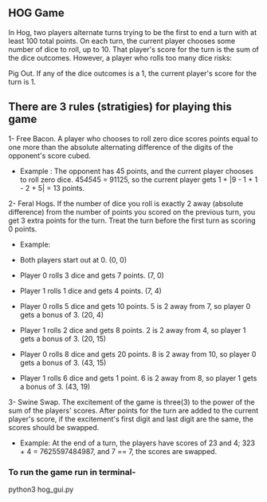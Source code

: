 
## HOG  Game

In Hog, two players alternate turns trying to be the first to end a turn with at least 100 total points. On each turn, the current player chooses some number of dice to roll, up to 10. That player's score for the turn is the sum of the dice outcomes. However, a player who rolls too many dice risks:

Pig Out. If any of the dice outcomes is a 1, the current player's score for the turn is 1.

  
  
  

## There are 3 rules (stratigies) for playing this game

  

1- Free Bacon. A player who chooses to roll zero dice scores points equal to one more than the absolute alternating difference of the digits of the opponent's score cubed.

* Example : The opponent has 45 points, and the current player chooses to roll zero dice. 45*45*45 = 91125, so the current player gets 1 + |9 - 1 + 1 - 2 + 5| = 13 points.

  
  

2- Feral Hogs. If the number of dice you roll is exactly 2 away (absolute difference) from the number of points you scored on the previous turn, you get 3 extra points for the turn. Treat the turn before the first turn as scoring 0 points.

* Example:

* Both players start out at 0. (0, 0)

* Player 0 rolls 3 dice and gets 7 points. (7, 0)

* Player 1 rolls 1 dice and gets 4 points. (7, 4)

* Player 0 rolls 5 dice and gets 10 points. 5 is 2 away from 7, so player 0 gets a bonus of 3. (20, 4)

* Player 1 rolls 2 dice and gets 8 points. 2 is 2 away from 4, so player 1 gets a bonus of 3. (20, 15)

* Player 0 rolls 8 dice and gets 20 points. 8 is 2 away from 10, so player 0 gets a bonus of 3. (43, 15)

* Player 1 rolls 6 dice and gets 1 point. 6 is 2 away from 8, so player 1 gets a bonus of 3. (43, 19)

  

3- Swine Swap. The excitement of the game is three(3) to the power of the sum of the players' scores. After points for the turn are added to the current player's score, if the excitement's first digit and last digit are the same, the scores should be swapped.

* Example: At the end of a turn, the players have scores of 23 and 4; 323 + 4 = 7625597484987, and 7 == 7, the scores are swapped.

  
  

### To run the game run in terminal-
python3 hog_gui.py